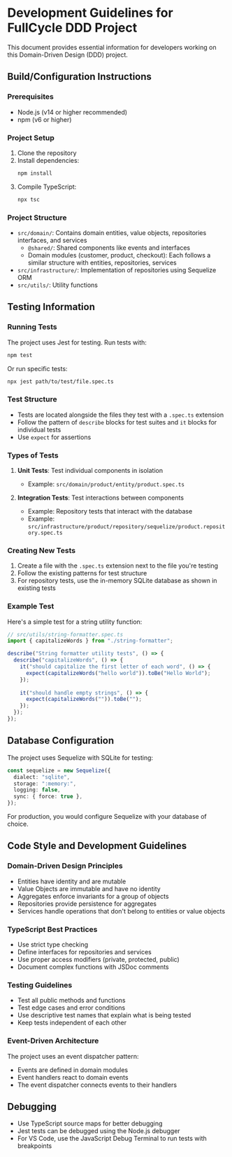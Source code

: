 # Development Guidelines for FullCycle DDD Project

This document provides essential information for developers working on this Domain-Driven Design (DDD) project.

## Build/Configuration Instructions

### Prerequisites
- Node.js (v14 or higher recommended)
- npm (v6 or higher)

### Project Setup
1. Clone the repository
2. Install dependencies:
   ```bash
   npm install
   ```
3. Compile TypeScript:
   ```bash
   npx tsc
   ```

### Project Structure
- `src/domain/`: Contains domain entities, value objects, repositories interfaces, and services
  - `@shared/`: Shared components like events and interfaces
  - Domain modules (customer, product, checkout): Each follows a similar structure with entities, repositories, services
- `src/infrastructure/`: Implementation of repositories using Sequelize ORM
- `src/utils/`: Utility functions

## Testing Information

### Running Tests
The project uses Jest for testing. Run tests with:

```bash
npm test
```

Or run specific tests:

```bash
npx jest path/to/test/file.spec.ts
```

### Test Structure
- Tests are located alongside the files they test with a `.spec.ts` extension
- Follow the pattern of `describe` blocks for test suites and `it` blocks for individual tests
- Use `expect` for assertions

### Types of Tests
1. **Unit Tests**: Test individual components in isolation
   - Example: `src/domain/product/entity/product.spec.ts`

2. **Integration Tests**: Test interactions between components
   - Example: Repository tests that interact with the database
   - Example: `src/infrastructure/product/repository/sequelize/product.repository.spec.ts`

### Creating New Tests
1. Create a file with the `.spec.ts` extension next to the file you're testing
2. Follow the existing patterns for test structure
3. For repository tests, use the in-memory SQLite database as shown in existing tests

### Example Test
Here's a simple test for a string utility function:

```typescript
// src/utils/string-formatter.spec.ts
import { capitalizeWords } from "./string-formatter";

describe("String formatter utility tests", () => {
  describe("capitalizeWords", () => {
    it("should capitalize the first letter of each word", () => {
      expect(capitalizeWords("hello world")).toBe("Hello World");
    });
    
    it("should handle empty strings", () => {
      expect(capitalizeWords("")).toBe("");
    });
  });
});
```

## Database Configuration

The project uses Sequelize with SQLite for testing:

```typescript
const sequelize = new Sequelize({
  dialect: "sqlite",
  storage: ":memory:",
  logging: false,
  sync: { force: true },
});
```

For production, you would configure Sequelize with your database of choice.

## Code Style and Development Guidelines

### Domain-Driven Design Principles
- Entities have identity and are mutable
- Value Objects are immutable and have no identity
- Aggregates enforce invariants for a group of objects
- Repositories provide persistence for aggregates
- Services handle operations that don't belong to entities or value objects

### TypeScript Best Practices
- Use strict type checking
- Define interfaces for repositories and services
- Use proper access modifiers (private, protected, public)
- Document complex functions with JSDoc comments

### Testing Guidelines
- Test all public methods and functions
- Test edge cases and error conditions
- Use descriptive test names that explain what is being tested
- Keep tests independent of each other

### Event-Driven Architecture
The project uses an event dispatcher pattern:
- Events are defined in domain modules
- Event handlers react to domain events
- The event dispatcher connects events to their handlers

## Debugging

- Use TypeScript source maps for better debugging
- Jest tests can be debugged using the Node.js debugger
- For VS Code, use the JavaScript Debug Terminal to run tests with breakpoints